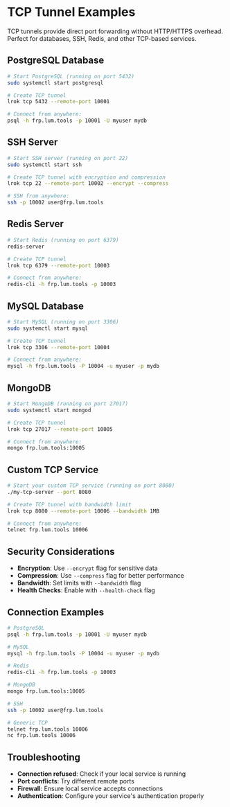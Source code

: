 # TCP Tunnel Examples

TCP tunnels provide direct port forwarding without HTTP/HTTPS overhead. Perfect for databases, SSH, Redis, and other TCP-based services.

## PostgreSQL Database

```bash
# Start PostgreSQL (running on port 5432)
sudo systemctl start postgresql

# Create TCP tunnel
lrok tcp 5432 --remote-port 10001

# Connect from anywhere:
psql -h frp.lum.tools -p 10001 -U myuser mydb
```

## SSH Server

```bash
# Start SSH server (running on port 22)
sudo systemctl start ssh

# Create TCP tunnel with encryption and compression
lrok tcp 22 --remote-port 10002 --encrypt --compress

# SSH from anywhere:
ssh -p 10002 user@frp.lum.tools
```

## Redis Server

```bash
# Start Redis (running on port 6379)
redis-server

# Create TCP tunnel
lrok tcp 6379 --remote-port 10003

# Connect from anywhere:
redis-cli -h frp.lum.tools -p 10003
```

## MySQL Database

```bash
# Start MySQL (running on port 3306)
sudo systemctl start mysql

# Create TCP tunnel
lrok tcp 3306 --remote-port 10004

# Connect from anywhere:
mysql -h frp.lum.tools -P 10004 -u myuser -p mydb
```

## MongoDB

```bash
# Start MongoDB (running on port 27017)
sudo systemctl start mongod

# Create TCP tunnel
lrok tcp 27017 --remote-port 10005

# Connect from anywhere:
mongo frp.lum.tools:10005
```

## Custom TCP Service

```bash
# Start your custom TCP service (running on port 8080)
./my-tcp-server --port 8080

# Create TCP tunnel with bandwidth limit
lrok tcp 8080 --remote-port 10006 --bandwidth 1MB

# Connect from anywhere:
telnet frp.lum.tools 10006
```

## Security Considerations

- **Encryption**: Use `--encrypt` flag for sensitive data
- **Compression**: Use `--compress` flag for better performance
- **Bandwidth**: Set limits with `--bandwidth` flag
- **Health Checks**: Enable with `--health-check` flag

## Connection Examples

```bash
# PostgreSQL
psql -h frp.lum.tools -p 10001 -U myuser mydb

# MySQL
mysql -h frp.lum.tools -P 10004 -u myuser -p mydb

# Redis
redis-cli -h frp.lum.tools -p 10003

# MongoDB
mongo frp.lum.tools:10005

# SSH
ssh -p 10002 user@frp.lum.tools

# Generic TCP
telnet frp.lum.tools 10006
nc frp.lum.tools 10006
```

## Troubleshooting

- **Connection refused**: Check if your local service is running
- **Port conflicts**: Try different remote ports
- **Firewall**: Ensure local service accepts connections
- **Authentication**: Configure your service's authentication properly

